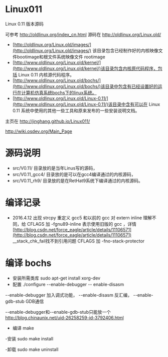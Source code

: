 Linux011
========

Linux 0.11 版本源码

可参考 http://oldlinux.org/index_cn.html
源码在 http://oldlinux.org/Linux.old/

- [http://oldlinux.org/Linux.old/images/](http://oldlinux.org/Linux.old/images/) 该目录包含已经制作好的内核映像文件bootimage和根文件系统映像文件 rootimage
- [http://www.oldlinux.org/Linux.old/kernel/](http://www.oldlinux.org/Linux.old/kernel/)该目录包含内核原代码程序，包括 Linux 0.11 内核源代码程序。
- [http://www.oldlinux.org/Linux.old/bochs/](http://www.oldlinux.org/Linux.old/bochs/)该目录中包含有已经设置好的运行在计算机仿真系统bochs下的linux系统。
- [http://www.oldlinux.org/Linux.old/Linux-0.11/](http://www.oldlinux.org/Linux.old/Linux-0.11/)该目录中含有可以在 Linux 0.11 系统中使用的其他一些工具和原来发布的一些安装说明文档。


主页在 http://jinghang.github.io/Linux011/

http://wiki.osdev.org/Main_Page

# 源码说明
- src/V0.11/ 目录放的是当年Linus写的源码，
- src/V0.11_gcc4/ 目录放的是可以在gcc4编译通过的内核源码，
- src/V0.11_rh9/ 目录放的是在RetHat9系统下编译通过的内核源码。

# 编译记录
- 2016.4.12
出现 strcpy 重定义 gcc5 和以前的 gcc 对 extern inline 理解不同，给 CFLAGS 加 -fgnu89-inline 表示使用旧版的 gcc ，详情[http://blog.csdn.net/force_eagle/article/details/11106571](http://blog.csdn.net/force_eagle/article/details/11106571)<br/>
__stack_chk_fail找不到引用问题 CFLAGS 加 -fno-stack-protector

# 编译 bochs
- 安装所需类库
	sudo apt-get install xorg-dev
- 配置
	./configure --enable-debugger -- enable-disasm

--enable-debugger   加入调式功能，
--enable-disasm     反汇编，
--enable-gdb-stub    GDB通信

--enable-debugger和--enable-gdb-stub只能放一个
http://blog.chinaunix.net/uid-26258259-id-3792406.html

- 编译
	make

-安装
	sudo make install

-卸载
	sudo make uninstall

